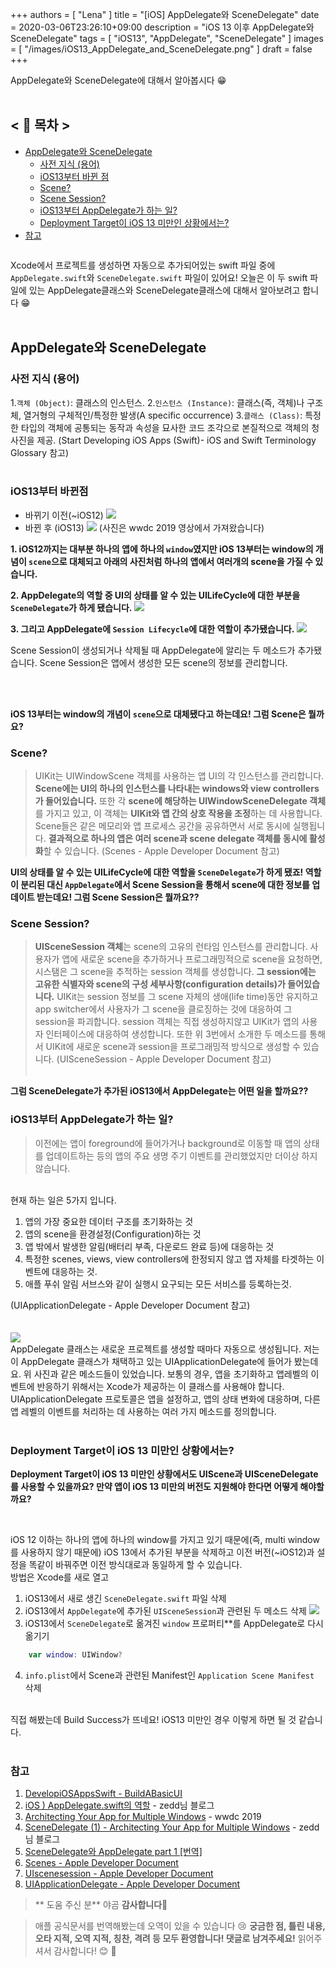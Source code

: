 +++
authors = [
    "Lena"
]
title = "[iOS] AppDelegate와 SceneDelegate"
date = 2020-03-06T23:26:10+09:00
description = "iOS 13 이후 AppDelegate와 SceneDelegate"
tags = [
    "iOS13", "AppDelegate", "SceneDelegate"
]
images = [
  "/images/iOS13_AppDelegate_and_SceneDelegate.png"
]
draft = false
+++

AppDelegate와 SceneDelegate에 대해서 알아봅시다 😁 <br><br>

<!--more-->

##    <  📑 목차  >
* [AppDelegate와 SceneDelegate](##AppDelegate와-SceneDelegate)
  * [사전 지식 (용어)](###사전-지식-(용어))
  * [iOS13부터 바뀐 점](###iOS13부터-바뀐점)
  * [Scene?](###Scene?)
  * [Scene Session?](###Scene-Session?)
  * [iOS13부터 AppDelegate가 하는 일?](###iOS13부터-AppDelegate가-하는-일?)
  * [Deployment Target이 iOS 13 미만인 상황에서는?](###Deployment-Target이-iOS-13-미만인-상황에서는?)
* [참고](###참고)

<img scr = "https://images.velog.io/images/dev-lena/post/148cbeeb-9db2-42ff-a2c9-2bd8a10bc839/image.png" width = "60%">

Xcode에서 프로젝트를 생성하면 자동으로 추가되어있는 swift 파일 중에 `AppDelegate.swift`와 `SceneDelegate.swift` 파일이 있어요!
오늘은 이 두 swift 파일에 있는 AppDelegate클래스와 SceneDelegate클래스에 대해서 알아보려고 합니다 😁 
<br><br>

## AppDelegate와 SceneDelegate
### 사전 지식 (용어)
1.`객체 (Object)`: 클래스의 인스턴스.
2.`인스턴스 (Instance)`: 클래스(즉, 객체)나 구조체, 열거형의 구체적인/특정한 발생(A specific occurrence)
3.`클래스 (Class)`: 특정한 타입의 객체에 공통되는 동작과 속성을 묘사한 코드 조각으로 본질적으로 객체의 청사진을 제공. 
(Start Developing iOS Apps (Swift)- iOS and Swift Terminology Glossary 참고)
<br><br>

### iOS13부터 바뀐점
* 바뀌기 이전(~iOS12)
![](https://i.imgur.com/CDwg5Ny.png)
* 바뀐 후 (iOS13)
![](https://i.imgur.com/D4VfgIv.png)
(사진은 wwdc 2019 영상에서 가져왔습니다)


**1. iOS12까지는 대부분 하나의 앱에 하나의 `window`였지만 iOS 13부터는 window의 개념이 `scene`으로 대체되고 아래의 사진처럼 하나의 앱에서 여러개의 scene을 가질 수 있습니다.**
<img scr = "https://i.imgur.com/sK5PvQo.jpg" width = "50%">

**2. AppDelegate의 역할 중 UI의 상태를 알 수 있는 UILifeCycle에 대한 부분을 `SceneDelegate`가 하게 됐습니다.**
![](https://i.imgur.com/tGlsHON.png)

**3. 그리고 AppDelegate에 `Session Lifecycle`에 대한 역할이 추가됐습니다.**
![](https://i.imgur.com/enmQrnB.png)

Scene Session이 생성되거나 삭제될 때 AppDelegate에 알리는 두 메소드가 추가됐습니다.
Scene Session은 앱에서 생성한 모든 scene의 정보를 관리합니다.

<br><br>

**iOS 13부터는 window의 개념이 `scene`으로 대체됐다고 하는데요! 그럼 Scene은 뭘까요?** 
### Scene? 

>UIKit는 UIWindowScene 객체를 사용하는 앱 UI의 각 인스턴스를 관리합니다. **Scene에는 UI의 하나의 인스턴스를 나타내는 windows와 view controllers가 들어있습니다.** 또한 각 **scene에 해당하는 UIWindowSceneDelegate 객체**를 가지고 있고, 이 객체는 **UIKit와 앱 간의 상호 작용을 조정**하는 데 사용합니다. Scene들은 같은 메모리와 앱 프로세스 공간을 공유하면서 서로 동시에 실행됩니다. **결과적으로 하나의 앱은 여러 scene과 scene delegate 객체를 동시에 활성화**할 수 있습니다.
(Scenes - Apple Developer Document 참고)


**UI의 상태를 알 수 있는 UILifeCycle에 대한 역할을 `SceneDelegate`가 하게 됐죠! 역할이 분리된 대신 `AppDelegate`에서 Scene Session을 통해서 scene에 대한 정보를 업데이트 받는데요! 그럼 Scene Session은 뭘까요??**
### Scene Session?


>**UISceneSession 객체**는 scene의 고유의 런타임 인스턴스를 관리합니다. 사용자가 앱에 새로운 scene을 추가하거나 프로그래밍적으로 scene을 요청하면, 시스탬은 그 scene을 추적하는 session 객체를 생성합니다. **그 session에는 고유한 식별자와 scene의 구성 세부사항(configuration details)가 들어있습니다.** UIKit는 session 정보를 그 scene 자체의 생애(life time)동안 유지하고 app switcher에서 사용자가 그 scene을 클로징하는 것에 대응하여 그 session을 파괴합니다. session 객체는 직접 생성하지않고 UIKit가 앱의 사용자 인터페이스에 대응하여 생성합니다. 또한 위 3번에서 소개한 두 메소드를 통해서 UIKit에 새로운 scene과 session을 프로그래밍적 방식으로 생성할 수 있습니다.
(UISceneSession - Apple Developer Document 참고)
<br><br>

**그럼 SceneDelegate가 추가된 iOS13에서 AppDelegate는 어떤 일을 할까요??**
### iOS13부터 AppDelegate가 하는 일?

> 이전에는 앱이 foreground에 들어가거나 background로 이동할 때 앱의 상태를 업데이트하는 등의 앱의 주요 생명 주기 이벤트를 관리했었지만 더이상 하지 않습니다.

<br>
현재 하는 일은 5가지 입니다.<br>

1. 앱의 가장 중요한 데이터 구조를 초기화하는 것
2. 앱의 scene을 환경설정(Configuration)하는 것
3. 앱 밖에서 발생한 알림(배터리 부족, 다운로드 완료 등)에 대응하는 것
4. 특정한 scenes, views, view controllers에 한정되지 않고 앱 자체를 타겟하는 이벤트에 대응하는 것. 
5. 애플 푸쉬 알림 서브스와 같이 실행시 요구되는 모든 서비스를 등록하는것.

(UIApplicationDelegate - Apple Developer Document 참고)
 <br><br><br>
![](https://i.imgur.com/NYKSNdl.png)<br>
AppDelegate 클래스는 새로운 프로젝트를 생성할 때마다 자동으로 생성됩니다. 저는 이 AppDelegate 클래스가 채택하고 있는 UIApplicationDelegate에 들어가 봤는데요. 위 사진과 같은 메소드들이 있었습니다. 
보통의 경우, 앱을 초기화하고 앱레벨의 이벤트에 반응하기 위해서는 Xcode가 제공하는 이 클래스를 사용해야 합니다. UIApplicationDelegate 프로토콜은 앱을 설정하고, 앱의 상태 변화에 대응하며, 다른 앱 레벨의 이벤트를 처리하는 데 사용하는 여러 가지 메소드를 정의합니다.
<br><br>

### Deployment Target이 iOS 13 미만인 상황에서는?
**Deployment Target이 iOS 13 미만인 상황에서도 UIScene과 UISceneDelegate를 사용할 수 있을까요? 만약 앱이 iOS 13 미만의 버전도 지원해야 한다면 어떻게 해야할까요?**

<br>

iOS 12 이하는 하나의 앱에 하나의 window를 가지고 있기 때문에(즉, multi window를 사용하지 않기 때문에) iOS 13에서 추가된 부분을 삭제하고 이전 버전(~iOS12)과 설정을 똑같이 바꿔주면 이전 방식대로과 동일하게 할 수 있습니다.<br>
방법은 Xcode를 새로 열고
1. iOS13에서 새로 생긴 `SceneDelegate.swift` 파일 삭제
2. iOS13에서 `AppDelegate`에 추가된  `UISceneSession`과 관련된 두 메소드 삭제
![](https://images.velog.io/images/dev-lena/post/5ded9716-3ec0-49ac-98e0-57fbb34eabc6/image.png)
3. iOS13에서 `SceneDelegate`로 옮겨진 `window` 프로퍼티**를 AppDelegate로 다시 옮기기
  ```swift
      var window: UIWindow?
  ```
4. `info.plist`에서 Scene과 관련된 Manifest인 `Application Scene Manifest `삭제
<br>
직접 해봤는데 Build Success가 뜨네요! iOS13 미만인 경우 이렇게 하면 될 것 같습니다.
<br><br>

### 참고
1. [DevelopiOSAppsSwift - BuildABasicUI](https://developer.apple.com/library/archive/referencelibrary/GettingStarted/DevelopiOSAppsSwift/BuildABasicUI.html#//apple_ref/doc/uid/TP40015214-CH5-SW1)
2. [iOS ) AppDelegate.swift의 역할](https://zeddios.tistory.com/218) - zedd님 블로그
3. [Architecting Your App for Multiple Windows](https://developer.apple.com/videos/play/wwdc2019/258/) - wwdc 2019
4. [SceneDelegate (1) - Architecting Your App for Multiple Windows](https://zeddios.tistory.com/811) - zedd님 블로그
5. [SceneDelegate와 AppDelegate part 1 [번역]](https://usinuniverse.bitbucket.io/blog/scenedelegatepart1.html)
6. [Scenes - Apple Developer Document](https://developer.apple.com/documentation/uikit/app_and_environment/scenes)
7. [UIscenesession - Apple Developer Document](https://developer.apple.com/documentation/uikit/uiscenesession)
8. [UIApplicationDelegate - Apple Developer Document](https://developer.apple.com/documentation/uikit/uiapplicationdelegate)

> ** 도움 주신 분**
야곰 
**감사합니다🙏**


> 애플 공식문서를 번역해봤는데 오역이 있을 수 있습니다 😢 
**궁금한 점, 틀린 내용, 오타 지적, 오역 지적, 칭찬, 격려 등 모두 환영합니다! 댓글로 남겨주세요!** 
읽어주셔서 감사합니다! 😊 🙏 